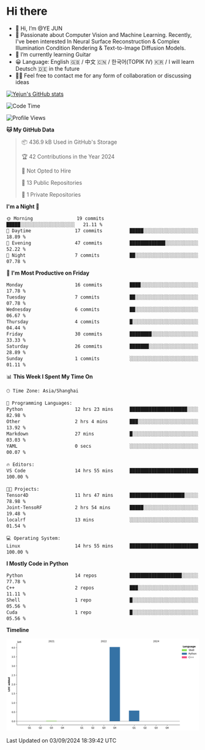 # Hi there
- 👋 Hi, I’m @YE JUN
- 🔭 Passionate about Computer Vision and Machine Learning. Recently, I've been interested In Neural Surface Reconstruction & Complex Illumination Condition Rendering & Text-to-Image Diffusion Models.
- 🌱 I’m currently learning Guitar
- 😀 Language: English 🇬🇧 / 中文 🇨🇳 / 한국어(TOPIK IV) 🇰🇷 / I will learn Deutsch 🇩🇪 in the future
- 🙋‍♂️ Feel free to contact me for any form of collaboration or discussing ideas


<!-- <img height="195px" src="https://github-readme-stats.vercel.app/api?username=yejun688&count_private=true&show_icons=true&hide_rank=true&title_color=0969da&bg_color=ffffff00&text_color=57606a&disable_animations=true"><img height="195px" src="https://github-readme-stats.vercel.app/api/top-langs?username=yejun688&layout=compact&title_color=0969da&bg_color=ffffff00&text_color=57606a"> -->

[![Yejun's GitHub stats](https://github-readme-stats.vercel.app/api?username=yejun688)](https://github.com/yejun688/github-readme-stats)

<!---
yejun688/yejun688 is a ✨ special ✨ repository because its `README.md` (this file) appears on your GitHub profile.
You can click the Preview link to take a look at your changes.
--->

<!--START_SECTION:waka-->
![Code Time](http://img.shields.io/badge/Code%20Time-251%20hrs%2012%20mins-blue)

![Profile Views](http://img.shields.io/badge/Profile%20Views-51-blue)

**🐱 My GitHub Data** 

> 📦 436.9 kB Used in GitHub's Storage 
 > 
> 🏆 42 Contributions in the Year 2024
 > 
> 🚫 Not Opted to Hire
 > 
> 📜 13 Public Repositories 
 > 
> 🔑 1 Private Repositories 
 > 
**I'm a Night 🦉** 

```text
🌞 Morning                19 commits          █████░░░░░░░░░░░░░░░░░░░░   21.11 % 
🌆 Daytime                17 commits          █████░░░░░░░░░░░░░░░░░░░░   18.89 % 
🌃 Evening                47 commits          █████████████░░░░░░░░░░░░   52.22 % 
🌙 Night                  7 commits           ██░░░░░░░░░░░░░░░░░░░░░░░   07.78 % 
```
📅 **I'm Most Productive on Friday** 

```text
Monday                   16 commits          ████░░░░░░░░░░░░░░░░░░░░░   17.78 % 
Tuesday                  7 commits           ██░░░░░░░░░░░░░░░░░░░░░░░   07.78 % 
Wednesday                6 commits           ██░░░░░░░░░░░░░░░░░░░░░░░   06.67 % 
Thursday                 4 commits           █░░░░░░░░░░░░░░░░░░░░░░░░   04.44 % 
Friday                   30 commits          ████████░░░░░░░░░░░░░░░░░   33.33 % 
Saturday                 26 commits          ███████░░░░░░░░░░░░░░░░░░   28.89 % 
Sunday                   1 commits           ░░░░░░░░░░░░░░░░░░░░░░░░░   01.11 % 
```


📊 **This Week I Spent My Time On** 

```text
🕑︎ Time Zone: Asia/Shanghai

💬 Programming Languages: 
Python                   12 hrs 23 mins      █████████████████████░░░░   82.98 % 
Other                    2 hrs 4 mins        ███░░░░░░░░░░░░░░░░░░░░░░   13.92 % 
Markdown                 27 mins             █░░░░░░░░░░░░░░░░░░░░░░░░   03.03 % 
YAML                     0 secs              ░░░░░░░░░░░░░░░░░░░░░░░░░   00.07 % 

🔥 Editors: 
VS Code                  14 hrs 55 mins      █████████████████████████   100.00 % 

🐱‍💻 Projects: 
Tensor4D                 11 hrs 47 mins      ████████████████████░░░░░   78.98 % 
Joint-TensoRF            2 hrs 54 mins       █████░░░░░░░░░░░░░░░░░░░░   19.48 % 
localrf                  13 mins             ░░░░░░░░░░░░░░░░░░░░░░░░░   01.54 % 

💻 Operating System: 
Linux                    14 hrs 55 mins      █████████████████████████   100.00 % 
```

**I Mostly Code in Python** 

```text
Python                   14 repos            ███████████████████░░░░░░   77.78 % 
C++                      2 repos             ███░░░░░░░░░░░░░░░░░░░░░░   11.11 % 
Shell                    1 repo              █░░░░░░░░░░░░░░░░░░░░░░░░   05.56 % 
Cuda                     1 repo              █░░░░░░░░░░░░░░░░░░░░░░░░   05.56 % 
```



**Timeline**

![Lines of Code chart](https://raw.githubusercontent.com/yejun688/yejun688/main/assets/bar_graph.png)


 Last Updated on 03/09/2024 18:39:42 UTC
<!--END_SECTION:waka-->
